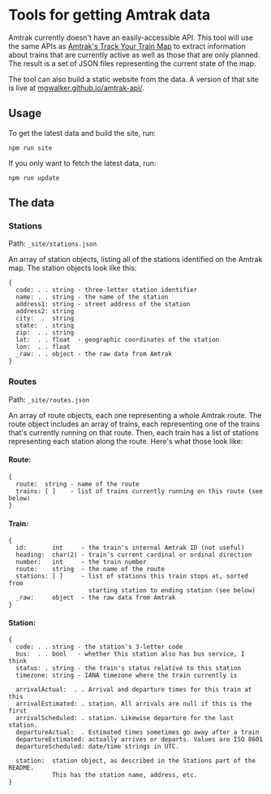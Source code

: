 # Tools for getting Amtrak data

Amtrak currently doesn't have an easily-accessible API. This tool will use the
same APIs as
[Amtrak's Track Your Train Map](https://www.amtrak.com/track-your-train.html) to
extract information about trains that are currently active as well as those that
are only planned. The result is a set of JSON files representing the current
state of the map.

The tool can also build a static website from the data. A version of that site
is live at [mgwalker.github.io/amtrak-api/](https://mgwalker.github.io/amtrak-api/).

## Usage

To get the latest data and build the site, run:

```
npm run site
```

If you only want to fetch the latest data, run:

```
npm run update
```

## The data

### Stations

Path: `_site/stations.json`

An array of station objects, listing all of the stations identified on the
Amtrak map. The station objects look like this:

```
{
  code: . . string - three-letter station identifier
  name: . . string - the name of the station
  address1: string - street address of the station
  address2: string
  city:  .  string
  state:  . string
  zip:  . . string
  lat:  . . float  - geographic coordinates of the station
  lon:  . . float
  _raw: . . object - the raw data from Amtrak
}
```

### Routes

Path: `_site/routes.json`

An array of route objects, each one representing a whole Amtrak route. The
route object includes an array of trains, each representing one of the trains
that's currently running on that route. Then, each train has a list of stations
representing each station along the route. Here's what those look like:

#### Route:

```
{
  route:  string - name of the route
  trains: [ ]    - list of trains currently running on this route (see below)
}

```

#### Train:

```
{
  id:       int     - the train's internal Amtrak ID (not useful)
  heading:  char(2) - train's current cardinal or ordinal direction
  number:   int     - the train number
  route:    string  - the name of the route
  stations: [ ]     - list of stations this train stops at, sorted from
                      starting station to ending station (see below)
  _raw:     object  - the raw data from Amtrak
}
```

#### Station:

```
{
  code: . . string - the station's 3-letter code
  bus:  . . bool   - whether this station also has bus service, I think
  status: . string - the train's status relative to this station
  timezone: string - IANA timezone where the train currently is

  arrivalActual:  . . Arrival and departure times for this train at this
  arrivalEstimated: . station. All arrivals are null if this is the first
  arrivalScheduled: . station. Likewise departure for the last station.
  departureActual:  . Estimated times sometimes go away after a train
  departureEstimated: actually arrives or departs. Values are ISO 8601
  departureScheduled: date/time strings in UTC.

  station:  station object, as described in the Stations part of the README.
            This has the station name, address, etc.
}
```
